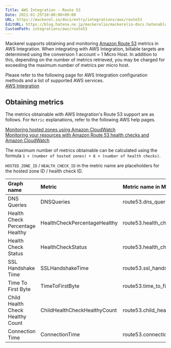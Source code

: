 ```yaml
---
Title: AWS Integration - Route 53
Date: 2021-01-25T10:00:00+09:00
URL: https://mackerel.io/docs/entry/integrations/aws/route53
EditURL: https://blog.hatena.ne.jp/mackerelio/mackerelio-docs.hatenablog.mackerel.io/atom/entry/26006613686235326
CustomPath: integrations/aws/route53
---
```


Mackerel supports obtaining and monitoring <a href="https://aws.amazon.com/route53/" target="_blank">Amazon Route 53</a> metrics in AWS Integration. When integrating with AWS Integration, billable targets are determined using the conversion 1 account = 1 Micro Host. In addition to this, depending on the number of metrics retrieved, you may be charged for exceeding the maximum number of metrics per micro host.

Please refer to the following page for AWS Integration configuration methods and a list of supported AWS services.<br>
<a href="https://mackerel.io/docs/entry/integrations/aws">AWS Integration</a>

## Obtaining metrics
The metrics obtainable with AWS Integration's Route 53 support are as follows. For `Metric` explanations, refer to the following AWS help pages.

<a href="https://docs.aws.amazon.com/Route53/latest/DeveloperGuide/monitoring-hosted-zones-with-cloudwatch.html" target="_blank">Monitoring hosted zones using Amazon CloudWatch</a><br>
<a href="https://docs.aws.amazon.com/Route53/latest/DeveloperGuide/monitoring-cloudwatch.html" target="_blank">Monitoring your resources with Amazon Route 53 health checks and Amazon CloudWatch</a>

The maximum number of metrics obtainable can be calculated using the formula `1 × (number of hosted zones) + 6 × (number of health checks)`.

`HOSTED_ZONE_ID` / `HEALTH_CHECK_ID` in the metric name are placeholders for the hosted zone ID / health check ID.

|Graph name|Metric|Metric name in Mackerel|Unit|Statistics|
|:--|:--|:--|:--|:--|
|DNS Queries|DNSQueries|route53.dns_queries.HOSTED_ZONE_ID|integer|Sum|
|Health Check Percentage Healthy|HealthCheckPercentageHealthy|route53.health_check_percentage_healthy.HEALTH_CHECK_ID|float|Average|
|Health Check Status|HealthCheckStatus|route53.health_check_status.HEALTH_CHECK_ID|integer|Minimum|
|SSL Handshake Time|SSLHandshakeTime|route53.ssl_handshake_time.HEALTH_CHECK_ID|float|Average|
|Time To First Byte|TimeToFirstByte|route53.time_to_first_byte.HEALTH_CHECK_ID|float|Average|
|Child Health Check Healthy Count|ChildHealthCheckHealthyCount|route53.child_health_check_healthy_count.HEALTH_CHECK_ID|float|Average|
|Connection Time|ConnectionTime|route53.connection_time.HEALTH_CHECK_ID|float|Average|
